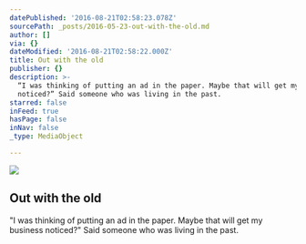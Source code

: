 ```yaml
---
datePublished: '2016-08-21T02:58:23.078Z'
sourcePath: _posts/2016-05-23-out-with-the-old.md
author: []
via: {}
dateModified: '2016-08-21T02:58:22.000Z'
title: Out with the old
publisher: {}
description: >-
  “I was thinking of putting an ad in the paper. Maybe that will get my business
  noticed?” Said someone who was living in the past.
starred: false
inFeed: true
hasPage: false
inNav: false
_type: MediaObject

---
```

<article style=""><img src="https://s3-us-west-2.amazonaws.com/the-grid-img/p/c7f88950c1e9e83dfe4f1efa1551cf6cd8bc5a53.jpg" /><h1>Out with the old</h1></article>

"I was thinking of putting an ad in the paper. Maybe that will get my business noticed?" Said someone who was living in the past.